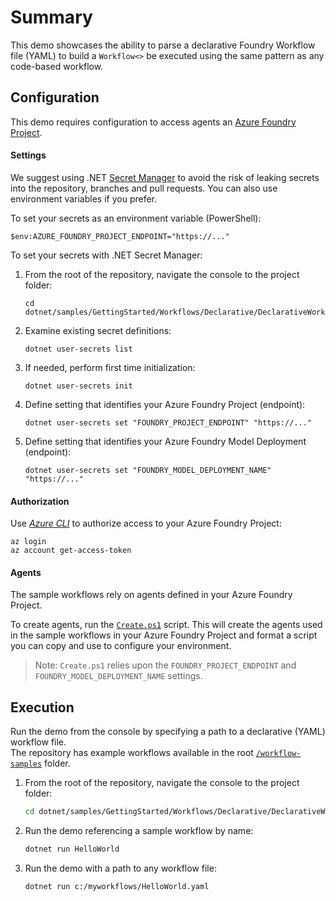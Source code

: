 ﻿# Summary

This demo showcases the ability to parse a declarative Foundry Workflow file (YAML) to build a `Workflow<>`
be executed using the same pattern as any code-based workflow.

## Configuration

This demo requires configuration to access agents an [Azure Foundry Project](https://learn.microsoft.com/azure/ai-foundry).

#### Settings

We suggest using .NET [Secret Manager](https://learn.microsoft.com/en-us/aspnet/core/security/app-secrets) 
to avoid the risk of leaking secrets into the repository, branches and pull requests. 
You can also use environment variables if you prefer.

To set your secrets as an environment variable (PowerShell):

```pwsh
$env:AZURE_FOUNDRY_PROJECT_ENDPOINT="https://..."
```

To set your secrets with .NET Secret Manager:

1. From the root of the repository, navigate the console to the project folder:

    ```
    cd dotnet/samples/GettingStarted/Workflows/Declarative/DeclarativeWorkflow
    ```

2. Examine existing secret definitions:

    ```
    dotnet user-secrets list
    ```

3. If needed, perform first time initialization:

    ```
    dotnet user-secrets init
    ```

4. Define setting that identifies your Azure Foundry Project (endpoint):

    ```
    dotnet user-secrets set "FOUNDRY_PROJECT_ENDPOINT" "https://..."
    ```

5. Define setting that identifies your Azure Foundry Model Deployment (endpoint):

    ```
    dotnet user-secrets set "FOUNDRY_MODEL_DEPLOYMENT_NAME" "https://..."
    ```

#### Authorization

Use [_Azure CLI_](https://learn.microsoft.com/cli/azure/authenticate-azure-cli) to authorize access to your Azure Foundry Project:

```
az login
az account get-access-token
```

#### Agents

The sample workflows rely on agents defined in your Azure Foundry Project.

To create agents, run the [`Create.ps1`](../../../../../workflow-samples/setup/) script.
This will create the agents used in the sample workflows in your Azure Foundry Project and format a script you can copy and use to configure your environment.

> Note: `Create.ps1` relies upon the `FOUNDRY_PROJECT_ENDPOINT` and `FOUNDRY_MODEL_DEPLOYMENT_NAME` settings.

## Execution

Run the demo from the console by specifying a path to a declarative (YAML) workflow file.  
The repository has example workflows available in the root [`/workflow-samples`](../../../../../workflow-samples) folder.

1. From the root of the repository, navigate the console to the project folder:

    ```sh
    cd dotnet/samples/GettingStarted/Workflows/Declarative/DeclarativeWorkflow
    ```

2. Run the demo referencing a sample workflow by name:

    ```sh
    dotnet run HelloWorld
    ```

3. Run the demo with a path to any workflow file:

    ```sh
    dotnet run c:/myworkflows/HelloWorld.yaml
    ```
